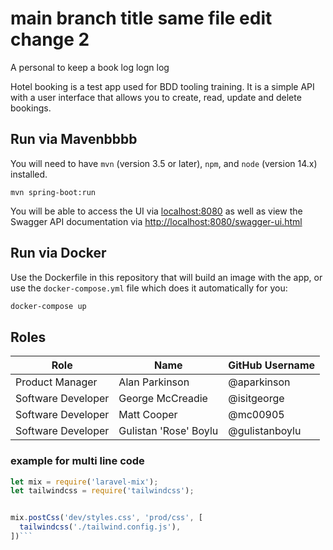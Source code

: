# main branch title same file edit change 2

A personal to keep a book log logn log

Hotel booking is a test app used for BDD tooling training. It is a simple API with a user interface that allows you to create, read, update and delete bookings.

## Run via Mavenbbbb

You will need to have `mvn` (version 3.5 or later), `npm`, and `node` (version 14.x) installed.

```test
mvn spring-boot:run
```

You will be able to access the UI via [localhost:8080](#) as well as view the Swagger API documentation via <http://localhost:8080/swagger-ui.html>

## Run via Docker

Use the Dockerfile in this repository that will build an image with the app, or use the `docker-compose.yml` file which does it automatically for you:

```bash
docker-compose up
```

## Roles

| Role               | Name                  | GitHub Username |
| ------------------ | --------------------- | --------------- |
| Product Manager    | Alan Parkinson        | @aparkinson     |
| Software Developer | George McCreadie      | @isitgeorge     |
| Software Developer | Matt Cooper           | @mc00905        |
| Software Developer | Gulistan 'Rose' Boylu | @gulistanboylu  |

### example for multi line code

````javascript
let mix = require('laravel-mix');
let tailwindcss = require('tailwindcss');


mix.postCss('dev/styles.css', 'prod/css', [
  tailwindcss('./tailwind.config.js'),
])```
````
